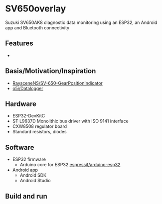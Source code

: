 # SV650overlay
Suzuki SV650AK8 diagnostic data monitoring using an ESP32, an Android app and Bluetooth connectivity

## Features
* 

## Basis/Motivation/Inspiration
* [RaysceneNS/SV-650-GearPositionIndicator](https://github.com/RaysceneNS/SV-650-GearPositionIndicator)
* [o5i/Datalogger](https://github.com/o5i/Datalogger)

## Hardware
* ESP32-DevKitC
* ST L9637D Monolithic bus driver with ISO 9141 interface
* CXW8508 regulator board
* Standard resistors, diodes

## Software
* ESP32 firmware
  * Arduino core for ESP32 [espressif/arduino-esp32](https://github.com/espressif/arduino-esp32)
* Android app
  * Android SDK
  * Android Studio

## Build and run
